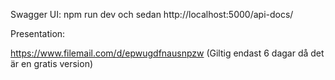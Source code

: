 Swagger UI:
npm run dev och sedan http://localhost:5000/api-docs/

Presentation:

https://www.filemail.com/d/epwugdfnausnpzw (Giltig endast 6 dagar då det är en gratis version)

 
 
